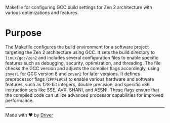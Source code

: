 <!--------------------------------------------------------------------------------->
<!-- IMPORTANT: This file is auto-generated by Driver (https://driver.ai). -------->
<!-- Manual edits may be overwritten on future commits. --------------------------->
<!--------------------------------------------------------------------------------->

Makefile for configuring GCC build settings for Zen 2 architecture with various optimizations and features.

# Purpose
The Makefile configures the build environment for a software project targeting the Zen 2 architecture using GCC. It sets the build directory to `linux/gcc/zen2` and includes several configuration files to enable specific features such as debugging, security, optimization, and threading. The file checks the GCC version and adjusts the compiler flags accordingly, using `znver1` for GCC version 8 and `znver2` for later versions. It defines preprocessor flags (`CPPFLAGS`) to enable various hardware and software features, such as 128-bit integers, double precision, and specific x86 instruction sets like SSE, AVX, SHANI, and AESNI. These flags ensure that the compiled code can utilize advanced processor capabilities for improved performance.

---
Made with ❤️ by [Driver](https://www.driver.ai/)